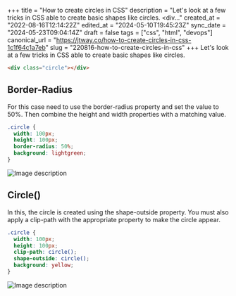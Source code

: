 +++
title = "How to create circles in CSS"
description = "Let's look at a few tricks in CSS able to create basic shapes like circles.    &lt;div..."
created_at = "2022-08-16T12:14:22Z"
edited_at = "2024-05-10T19:45:23Z"
sync_date = "2024-05-23T09:04:14Z"
draft = false
tags = ["css", "html", "devops"]
canonical_url = "https://jtway.co/how-to-create-circles-in-css-1c1f64c1a7eb"
slug = "220816-how-to-create-circles-in-css"
+++
Let's look at a few tricks in CSS able to create basic shapes like circles.
```html
<div class="circle"></div>
```

## Border-Radius
For this case need to use the border-radius property and set the value to 50%. Then combine the height and width properties with a matching value.
```css
.circle {
  width: 100px;
  height: 100px;
  border-radius: 50%;
  background: lightgreen;
}
```
![Image description](https://dev-to-uploads.s3.amazonaws.com/uploads/articles/f8wphtna4iy825wyscnw.png)

## Circle()
In this, the circle is created using the shape-outside property. You must also apply a clip-path with the appropriate property to make the circle appear.
```css
.circle {
  width: 100px;
  height: 100px;
  clip-path: circle();
  shape-outside: circle();
  background: yellow; 
}
```
![Image description](https://dev-to-uploads.s3.amazonaws.com/uploads/articles/xug5rpk5y88kwbg8z98d.png)
  